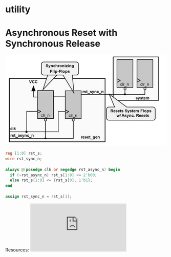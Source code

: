 # utility
<!-- <img width="852" height="475" alt="image" src="https://github.com/user-attachments/assets/081c39b3-c57f-4b73-a913-1fb0ea890e6e" /> -->

# Asynchronous Reset with Synchronous Release

![Asynchronous Reset with Synchronous Release](async_reset.jpg)

```verilog
reg [1:0] rst_s;
wire rst_sync_n;

always @(posedge clk or negedge rst_async_n) begin
  if (~rst_async_n) rst_s[1:0] <= 2'b00;
  else rst_s[1:0] <= {rst_s[0], 1'b1};
end

assign rst_sync_n = rst_s[1];
```
Resources: ![Differences between Asynchronous and Synchronous Resets](https://www.vemeko.com/blog/differences-between-asynchronous-and-synchronous-resets.html)
